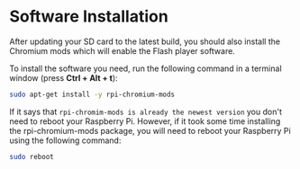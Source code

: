 # Software Installation

After updating your SD card to the latest build, you should also install the Chromium mods which will enable the Flash player software.

To install the software you need, run the following command in a terminal window (press **Ctrl + Alt + t**):

```bash
sudo apt-get install -y rpi-chromium-mods
```

If it says that `rpi-chromim-mods is already the newest version` you don't need to reboot your Raspberry Pi.  However, if it took some time installing the rpi-chromium-mods package, you will need to reboot your Raspberry Pi using the following command:

```bash
sudo reboot
```

